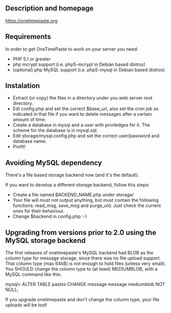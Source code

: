 Description and homepage
------------------------

https://onetimepaste.org

Requirements
------------
In order to get OneTimePaste to work on your server you need:

- PHP 5.1 or greater
- php mcrypt support (i.e. php5-mcrypt in Debian based distros)
- (optional) php MySQL support (i.e. php5-mysql in Debian based distros)

Instalation
-----------
- Extract (or copy) the files in a directory under you web server root
  directory.
- Edt config.php and set the correct $base_url, also set the cron job as
  indicated in that file if you want to delete messages after a certain amount
  of time.
- Create a database in mysql and a user with priviledges for it. The scheme for
  the database is in mysql.sql.
- Edit storage/mysql.config.php and set the correct user/password and database
  name.
- Profit!

Avoiding MySQL dependency
-------------------------
There's a file based storage backend now (and it's the default).

If you want to develop a different storage backend, follow this steps:
- Create a file named BACKEND_NAME.php under storage/
- Your file will must not output anything, but must contain the following
  functions: read_msg, save_msg and purge_old. Just check the current ones for
  their behaviour.
- Change $backend in config.php :-)

Upgrading from versions prior to 2.0 using the MySQL storage backend
--------------------------------------------------------------------
The first releases of onetimepaste's MySQL backend had BLOB as the column type
for message storage, since there was no file upload support.
That column type (max 64kB) is not enough to hold files (unless very small).
You SHOULD change the column type to (at least) MEDIUMBLOB, with a MySQL command
like this:

mysql> ALTER TABLE pastes CHANGE message message mediumblob NOT NULL;

If you upgrade onetimepaste and don't change the column type, your file uploads
will be lost!
